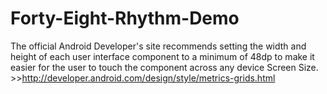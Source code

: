 Forty-Eight-Rhythm-Demo
=======================


[](http://cache.itsagadget.com/uploads/2012/01/Android-Logo.jpg)

The official Android Developer's site recommends setting the width and height of each user interface component to a minimum of 48dp to make it easier for the user to touch the component across any device Screen Size. >>http://developer.android.com/design/style/metrics-grids.html
